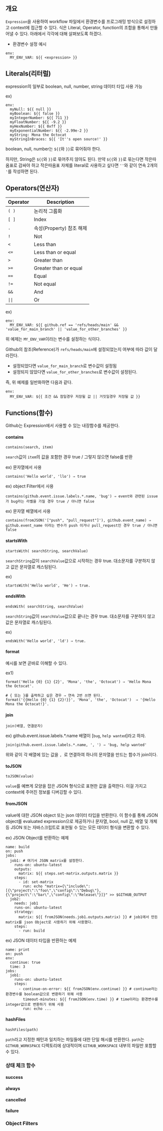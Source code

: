 ## 개요

`Expression`을 사용하여 workflow 파일에서 환경변수를 프로그래밍 방식으로 설정하고 context에 접근할 수 있다. 
식은 Literal, Operator, function의 조합을 통해서 만들어낼 수 있다. 아래에서 각각에 대해 살펴보도록 하겠다. 

- 환경변수 설정 예시

```
env:
  MY_ENV_VAR: ${{ <expression> }}
```

## Literals(리터럴) 

expression의 일부로 boolean, null, number, string 데이터 타입 사용 가능

ex) 
```
env:
  myNull: ${{ null }}
  myBoolean: ${{ false }}
  myIntegerNumber: ${{ 711 }}
  myFloatNumber: ${{ -9.2 }}
  myHexNumber: ${{ 0xff }}
  myExponentialNumber: ${{ -2.99e-2 }}
  myString: Mona the Octocat
  myStringInBraces: ${{ 'It''s open source!' }}
```

boolean, null, number는 `${{`와 `}}`로 묶어줘야 한다. 

하지만, String은 `${{`와 `}}`로 묶어주지 않아도 된다. 
만약 `${{`와 `}}`로 묶는다면 작은따옴표로 감싸야 하고 작은따옴표 자체를 literal로 사용하고 싶다면 `''`와 같이 연속 2개의 `'`를 작성하면 된다. 

## Operators(연산자) 

| Operator    | Description |
| ---         | ---         |
| `( )`       | 논리적 그룹화 |
| `[ ]`       | Index |
| `.`         | 속성(Property) 참조 해제 |
| `!`         | Not |
| `<`         | Less than |
| `<=`        | Less than or equal |
| `>`         | Greater than |
| `>=`        | Greater than or equal |
| `==`        | Equal |
| `!=`        | Not equal |
| `&&`        | And |
| <code>\|\|</code> | Or |

ex) 
```
env:
  MY_ENV_VAR: ${{ github.ref == 'refs/heads/main' && 'value_for_main_branch' || 'value_for_other_branches' }}
```

위 예제는 `MY_ENV_VAR`이라는 변수를 설정하는 식이다. 

Github의 참조(Reference)가 `refs/heads/main`에 설정되었는지 여부에 따라 값이 달라진다. 

- 설정되었다면 `value_for_main_branch`로 변수값이 설정됨
- 설정되지 않았다면 `value_for_other_branches`로 변수값이 설정된다.

즉, 위 예제를 일반화하면 다음과 같다. 
```
env:
  MY_ENV_VAR: ${{ 조건 && 참일경우 저장될 값 || 거짓일경우 저장될 값 }}
```

## Functions(함수) 

Github는 Expression에서 사용할 수 있는 내장함수를 제공한다. 

#### contains

`contains(search, item)` 

`search`값이 `item`의 값을 포함한 경우 true / 그렇지 않으면 false를 반환 

ex) 문자열에서 사용
```
contains('Hello world', 'llo') ⇒ true
```

ex) object Filter에서 사용
```
contains(github.event.issue.labels.*.name, 'bug') ⇒ event와 관련된 issue가 bug라는 라벨을 가질 경우 true / 아니면 false 
```

ex) 문자열 배열에서 사용
```
contains(fromJSON('["push", "pull_request"]'), github.event_name) ⇒ github.event_name 이라는 변수가 push 이거나 pull_request인 경우 true / 아니면 false 
```

#### startsWith

`startsWith( searchString, searchValue)` 

`searchString`값이 `searchValue`값으로 시작하는 경우 true. 대소문자를 구분하지 않고 값은 문자열로 캐스팅된다. 

ex) 
```
startsWith('Hello world', 'He') ⇒ true.
```

#### endsWith

`endsWith( searchString, searchValue)` 

`searchString`값이 `searchValue`값으로 끝나는 경우 true. 대소문자를 구분하지 않고 값은 문자열로 캐스팅된다. 

ex) 
```
endsWith('Hello world', 'ld') ⇒ true.
```

#### format

예시를 보면 곧바로 이해할 수 있다.

ex1) 
```
format('Hello {0} {1} {2}', 'Mona', 'the', 'Octocat') ⇒ 'Hello Mona the Octocat'.

# { 또는 }를 출력하고 싶은 경우 ⇒ 연속 2번 쓰면 된다. 
format('{{Hello {0} {1} {2}!}}', 'Mona', 'the', 'Octocat')  ⇒ '{Hello Mona the Octocat!}'.
```

#### join 

`join(배열, 연결문자)`

ex) github.event.issue.labels.*.name 배열이 [`bug`, `help wanted`]라고 하자. 
```
join(github.event.issue.labels.*.name, ', ') ⇒ 'bug, help wanted' 
```

위와 같이 각 배열에 있는 값을 `, `로 연결하여 하나의 문자열을 만드는 함수가 join이다. 

#### toJSON

`toJSON(value)` 

`value`를 예쁘게 모양을 잡은 JSON 형식으로 표현한 값을 출력한다. 이걸 가지고 context에 주어진 정보를 디버깅할 수 있다. 

#### fromJSON 

value에 대한 JSON object 또는 json 데이터 타입을 반환한다. 
이 함수를 통해 JSON object를 evaluated expression으로 제공하거나 
문자열, bool, null 값, 배열 및 개체 등 JSON 또는 자바스크립트로 표현될 수 있는 모든 데이터 형식을 변환할 수 있다. 

ex) JSON Object를 반환하는 예제
```
name: build
on: push
jobs:
  job1: # 여기서 JSON matrix를 설정한다. 
    runs-on: ubuntu-latest
    outputs:
      matrix: ${{ steps.set-matrix.outputs.matrix }}
    steps:
      - id: set-matrix
        run: echo "matrix={\"include\":[{\"project\":\"foo\",\"config\":\"Debug\"},{\"project\":\"bar\",\"config\":\"Release\"}]}" >> $GITHUB_OUTPUT
  job2: 
    needs: job1
    runs-on: ubuntu-latest
    strategy:
      matrix: ${{ fromJSON(needs.job1.outputs.matrix) }} # job1에서 만든 matrix를 json Object로 사용하기 위해 사용했다.
    steps:
      - run: build
```

ex) JSON 데이터 타입을 반환하는 예제 
```
name: print
on: push
env:
  continue: true
  time: 3
jobs:
  job1:
    runs-on: ubuntu-latest
    steps:
      - continue-on-error: ${{ fromJSON(env.continue) }} # continue라는 환경변수를 boolean값으로 변환하기 위해 사용
        timeout-minutes: ${{ fromJSON(env.time) }} # time이라는 환경변수를 integer값으로 변환하기 위해 사용
        run: echo ...
```

#### hashFiles

`hashFiles(path)`

`path`라고 지정한 패턴과 일치하는 파일들에 대한 단일 해시를 반환한다. 
`path`는 `GITHUB_WORKSPACE` 디렉토리에 상대적이며 `GITHUB_WORKSPACE` 내부의 파일만 포함할 수 있다. 

### 상태 체크 함수 

#### success

#### always 

#### cancelled

#### failure

### Object Filters 
